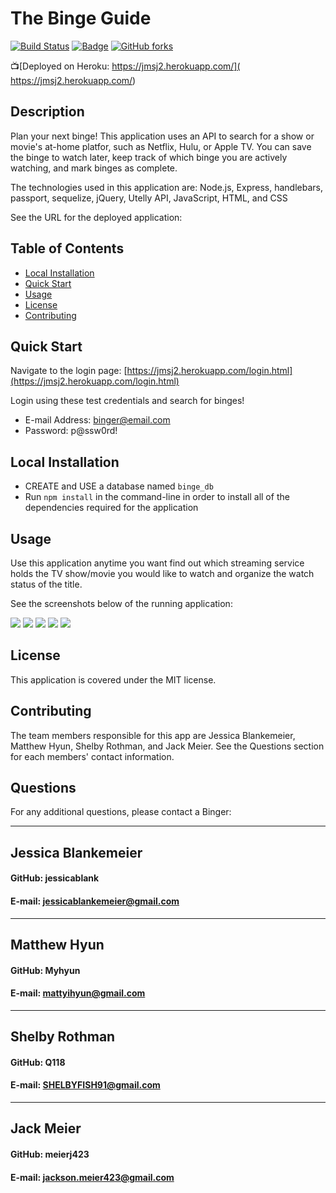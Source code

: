 # The Binge Guide
[![Build Status](https://travis-ci.org/jessicablank/jmsj.svg?branch=master)](https://travis-ci.org/jessicablank/jmsj)
[![Badge](https://img.shields.io/badge/License-MIT-black.svg)](https://opensource.org/licenses/MIT)
[![GitHub forks](https://img.shields.io/github/forks/jessicablank/jmsj)](https://github.com/jessicablank/jmsj/network)

 
 📺[Deployed on Heroku:  https://jmsj2.herokuapp.com/]( https://jmsj2.herokuapp.com/)

## Description 

Plan your next binge! This application uses an API to search for a show or movie's at-home platfor, such as Netflix, Hulu, or Apple TV. You can save the binge to watch later, keep track of which binge you are actively watching, and mark binges as complete. 

The technologies used in this application are:
Node.js, Express, handlebars, passport, sequelize, jQuery, Utelly API, JavaScript, HTML, and CSS

See the URL for the deployed application:

## Table of Contents

* [Local Installation](#local-installation)
* [Quick Start](#quick-start)
* [Usage](#usage)
* [License](#license)
* [Contributing](#contributing)

## Quick Start

Navigate to the login page: [https://jmsj2.herokuapp.com/login.html](https://jmsj2.herokuapp.com/login.html)

Login using these test credentials and search for binges!
* E-mail Address: binger@email.com
* Password: p@ssw0rd!

## Local Installation

- CREATE and USE a database named ```binge_db```
- Run ```npm install``` in the command-line in order to install all of the dependencies required for the application

## Usage 

Use this application anytime you want find out which streaming service holds the TV show/movie you would like to watch and organize the watch status of the title.

See the screenshots below of the running application:

![](assets/sign-up-form.png)
![](assets/empty-search.js.png)
![](assets/filled-search.js.png)
![](assets/initial-playlist.png)
![](assets/final-playlist.png)

## License

This application is covered under the MIT license.

## Contributing

The team members responsible for this app are Jessica Blankemeier, Matthew Hyun, Shelby Rothman, and Jack Meier. See the Questions section for each members' contact information.

## Questions

For any additional questions, please contact a Binger:

------------------------------------------
## Jessica Blankemeier
#### GitHub: jessicablank
#### E-mail: jessicablankemeier@gmail.com
------------------------------------------
## Matthew Hyun
#### GitHub: Myhyun
#### E-mail: mattyihyun@gmail.com
------------------------------------------
## Shelby Rothman
#### GitHub: Q118
#### E-mail: SHELBYFISH91@gmail.com
------------------------------------------
## Jack Meier
#### GitHub: meierj423
#### E-mail: jackson.meier423@gmail.com


